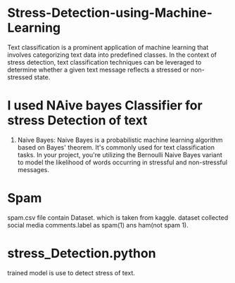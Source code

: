 # Stress-Detection-using-Machine-Learning
Text  classification is a prominent application of machine learning that involves  categorizing text data into predefined classes. In the context of stress  detection, text classification techniques can be leveraged to determine  whether a given text message reflects a stressed or non-stressed state.
# I used NAive bayes Classifier for stress Detection of text 
1. Naive Bayes: Naive Bayes is a probabilistic machine learning algorithm based 
on Bayes' theorem. It's commonly used for text classification tasks. In your 
project, you're utilizing the Bernoulli Naive Bayes variant to model the 
likelihood of words occurring in stressful and non-stressful messages. 
# Spam 
spam.csv file contain Dataset. which is taken from kaggle. dataset collected social media comments.label as spam(1) ans ham(not spam 1).
# stress_Detection.python 
trained model is use to detect stress of text.

